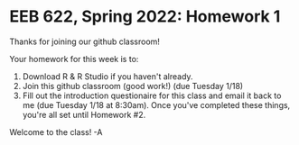 # EEB 622, Spring 2022: Homework 1
Thanks for joining our github classroom!

Your homework for this week is to:

1) Download R & R Studio if you haven't already.
2) Join this github classroom (good work!) (due Tuesday 1/18)
3) Fill out the introduction questionaire for this class and email it back to me (due Tuesday 1/18 at 8:30am).
Once you've completed these things, you're all set until Homework #2.

Welcome to the class! -A
